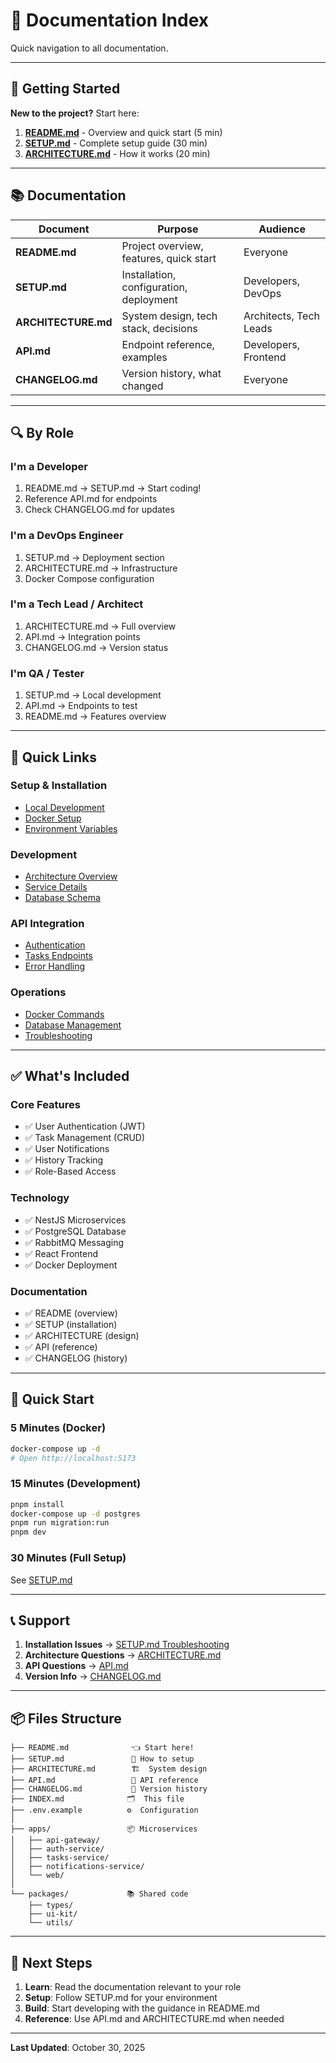 # 📖 Documentation Index

Quick navigation to all documentation.

---

## 🚀 Getting Started

**New to the project?** Start here:

1. **[README.md](./README.md)** - Overview and quick start (5 min)
2. **[SETUP.md](./SETUP.md)** - Complete setup guide (30 min)
3. **[ARCHITECTURE.md](./ARCHITECTURE.md)** - How it works (20 min)

---

## 📚 Documentation

| Document | Purpose | Audience |
|----------|---------|----------|
| **README.md** | Project overview, features, quick start | Everyone |
| **SETUP.md** | Installation, configuration, deployment | Developers, DevOps |
| **ARCHITECTURE.md** | System design, tech stack, decisions | Architects, Tech Leads |
| **API.md** | Endpoint reference, examples | Developers, Frontend |
| **CHANGELOG.md** | Version history, what changed | Everyone |

---

## 🔍 By Role

### I'm a Developer
1. README.md → SETUP.md → Start coding!
2. Reference API.md for endpoints
3. Check CHANGELOG.md for updates

### I'm a DevOps Engineer
1. SETUP.md → Deployment section
2. ARCHITECTURE.md → Infrastructure
3. Docker Compose configuration

### I'm a Tech Lead / Architect
1. ARCHITECTURE.md → Full overview
2. API.md → Integration points
3. CHANGELOG.md → Version status

### I'm QA / Tester
1. SETUP.md → Local development
2. API.md → Endpoints to test
3. README.md → Features overview

---

## 🔗 Quick Links

### Setup & Installation
- [Local Development](./SETUP.md#local-setup)
- [Docker Setup](./SETUP.md#docker-deployment)
- [Environment Variables](./SETUP.md#setup-environment)

### Development
- [Architecture Overview](./ARCHITECTURE.md#overview)
- [Service Details](./ARCHITECTURE.md#service-details)
- [Database Schema](./ARCHITECTURE.md#database-schema)

### API Integration
- [Authentication](./API.md#authentication)
- [Tasks Endpoints](./API.md#tasks)
- [Error Handling](./API.md#error-handling)

### Operations
- [Docker Commands](./SETUP.md#docker-commands)
- [Database Management](./SETUP.md#database-management)
- [Troubleshooting](./SETUP.md#troubleshooting)

---

## ✅ What's Included

### Core Features
- ✅ User Authentication (JWT)
- ✅ Task Management (CRUD)
- ✅ User Notifications
- ✅ History Tracking
- ✅ Role-Based Access

### Technology
- ✅ NestJS Microservices
- ✅ PostgreSQL Database
- ✅ RabbitMQ Messaging
- ✅ React Frontend
- ✅ Docker Deployment

### Documentation
- ✅ README (overview)
- ✅ SETUP (installation)
- ✅ ARCHITECTURE (design)
- ✅ API (reference)
- ✅ CHANGELOG (history)

---

## 🚀 Quick Start

### 5 Minutes (Docker)
```bash
docker-compose up -d
# Open http://localhost:5173
```

### 15 Minutes (Development)
```bash
pnpm install
docker-compose up -d postgres
pnpm run migration:run
pnpm dev
```

### 30 Minutes (Full Setup)
See [SETUP.md](./SETUP.md)

---

## 📞 Support

1. **Installation Issues** → [SETUP.md Troubleshooting](./SETUP.md#troubleshooting)
2. **Architecture Questions** → [ARCHITECTURE.md](./ARCHITECTURE.md)
3. **API Questions** → [API.md](./API.md)
4. **Version Info** → [CHANGELOG.md](./CHANGELOG.md)

---

## 📦 Files Structure

```
├── README.md              👈 Start here!
├── SETUP.md               📖 How to setup
├── ARCHITECTURE.md        🏗️  System design
├── API.md                 🔌 API reference
├── CHANGELOG.md           📝 Version history
├── INDEX.md              🗂️  This file
├── .env.example          ⚙️  Configuration
│
├── apps/                 📦 Microservices
│   ├── api-gateway/
│   ├── auth-service/
│   ├── tasks-service/
│   ├── notifications-service/
│   └── web/
│
└── packages/             📚 Shared code
    ├── types/
    ├── ui-kit/
    └── utils/
```

---

## 🎯 Next Steps

1. **Learn**: Read the documentation relevant to your role
2. **Setup**: Follow SETUP.md for your environment
3. **Build**: Start developing with the guidance in README.md
4. **Reference**: Use API.md and ARCHITECTURE.md when needed

---

**Last Updated**: October 30, 2025
